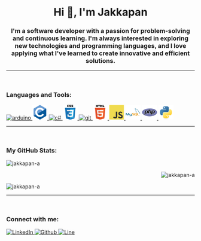 <h1 align="center">Hi 👋, I'm Jakkapan</h1>
<h3 align="center">I'm a software developer with a passion for problem-solving and continuous learning. I'm always interested in exploring new technologies and programming languages, and I love applying what I've learned to create innovative and efficient solutions.
</h3>
<!-- Line -->
<hr>
<br>
<h3 align="left">Languages and Tools:</h3>
<p align="left"> 
    <a href="https://www.arduino.cc/" target="_blank" rel="noreferrer"> 
        <img src="https://cdn.worldvectorlogo.com/logos/arduino-1.svg" alt="arduino" width="40" height="40"/> 
    </a> 
    <!-- https://cdn.worldvectorlogo.com/logos/c--4.svg -->
    <a href="https://www.cprogramming.com/" target="_blank" rel="noreferrer"> 
        <img src="https://raw.githubusercontent.com/devicons/devicon/master/icons/c/c-original.svg" alt="c" width="40" height="40"/> 
    </a> 
        <a href="https://www.cprogramming.com/" target="_blank" rel="noreferrer"> 
        <img src="https://cdn.worldvectorlogo.com/logos/c--4.svg" alt="c#" width="40" height="40"/> 
    </a> 
    <a href="https://www.w3schools.com/css/" target="_blank" rel="noreferrer"> 
        <img src="https://raw.githubusercontent.com/devicons/devicon/master/icons/css3/css3-original-wordmark.svg" alt="css3" width="40" height="40"/> 
    </a> 
    <a href="https://git-scm.com/" target="_blank" rel="noreferrer"> 
        <img src="https://www.vectorlogo.zone/logos/git-scm/git-scm-icon.svg" alt="git" width="40" height="40"/> 
    </a>
    <a href="https://www.w3.org/html/" target="_blank" rel="noreferrer"> 
        <img src="https://raw.githubusercontent.com/devicons/devicon/master/icons/html5/html5-original-wordmark.svg" alt="html5" width="40" height="40"/> 
    </a> 
    <a href="https://developer.mozilla.org/en-US/docs/Web/JavaScript" target="_blank" rel="noreferrer"> 
        <img src="https://raw.githubusercontent.com/devicons/devicon/master/icons/javascript/javascript-original.svg" alt="javascript" width="40" height="40"/> 
    </a> 
    <a href="https://www.mysql.com/" target="_blank" rel="noreferrer"> 
        <img src="https://raw.githubusercontent.com/devicons/devicon/master/icons/mysql/mysql-original-wordmark.svg" alt="mysql" width="40" height="40"/> 
    </a> 
    <a href="https://www.php.net" target="_blank" rel="noreferrer"> 
        <img src="https://raw.githubusercontent.com/devicons/devicon/master/icons/php/php-original.svg" alt="php" width="40" height="40"/> 
    </a> 
    <a href="https://www.python.org" target="_blank" rel="noreferrer"> 
        <img src="https://raw.githubusercontent.com/devicons/devicon/master/icons/python/python-original.svg" alt="python" width="40" height="40"/> 
    </a> 
</p>

<hr>
<br>
<h3 align="left">My GitHub Stats:</h3>
<div>

</div>
<p align="left">
    <img src="https://github-readme-stats.vercel.app/api?username=jakkapan-a&show_icons=true&theme=radical" alt="jakkapan-a"/>
</p>
<p  align="Right">
    <img src="https://github-readme-stats.vercel.app/api/top-langs/?username=jakkapan-a&layout=compact&theme=radical" alt="jakkapan-a"/>
</p>
<p align="left">
    <img src="https://github-readme-streak-stats.herokuapp.com/?user=jakkapan-a&theme=radical" alt="jakkapan-a"/>
</p>
<hr>
<br>
<h3 align="left">Connect with me:</h3>
<p align="left">
<!-- linkedin -->
    <a href="https://www.linkedin.com/in/jakkapan-pongkam-9b1b3a1b2/" target="_blank" rel="noreferrer">
        <img src="https://img.shields.io/badge/-LinkedIn-0077B5?style=flat&logo=Linkedin&logoColor=white" alt="LinkedIn"/>
    </a>
    <!-- Github -->
    <a href="https://github.com/jakkapan-a" target="_blank" rel="noreferrer">
        <img src="https://img.shields.io/badge/-Github-181717?style=flat&logo=Github&logoColor=white" alt="Github"/>
    </a>
    <!-- Line -->
    <a href="https://line.me/ti/p/~jakkapan-a" target="_blank" rel="noreferrer">
        <img src="https://img.shields.io/badge/-Line-00C300?style=flat&logo=Line&logoColor=white" alt="Line"/>
    </a>
</p>